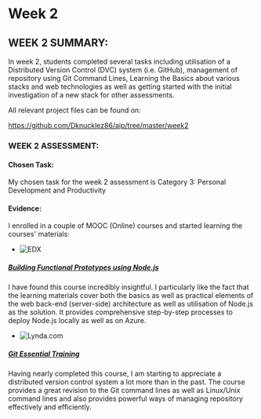 
# Week 2

## WEEK 2 SUMMARY:

In week 2, students completed several tasks including utilisation of a Distributed Version Control (DVC) system (i.e. GitHub), management of repository using Git Command Lines, Learning the Basics about various stacks and web technologies as well as getting started with the initial investigation of a new stack for other assessments.

All relevant project files can be found on:

https://github.com/Dknucklez86/aip/tree/master/week2

### WEEK 2 ASSESSMENT:

#### Chosen Task:

My chosen task for the week 2 assessment is Category 3: Personal Development and Productivity

#### Evidence:

I enrolled in a couple of MOOC (Online) courses and started learning the courses' materials:

* ![EDX](https://www.edx.org/sites/default/files/mediakit/image/thumb/edx_logo_200x200.png) 
##### [Building Functional Prototypes using Node.js](https://www.edx.org/course/building-functional-prototypes-using-microsoft-dev280x)

I have found this course incredibly insightful. I particularly like the fact that the learning materials cover both the basics as well as practical elements of the web back-end (server-side) architecture as well as utilisation of Node.js as the solution. It provides comprehensive step-by-step processes to deploy Node.js locally as well as on Azure.

* ![Lynda.com](https://www.brandsoftheworld.com/sites/default/files/styles/logo-thumbnail/public/0001/9770/brand.gif?itok=Q9uFKTbg)
##### [Git Essential Training](https://www.lynda.com/Git-tutorials/Git-Essential-Training/100222-2.html)

Having nearly completed this course, I am starting to appreciate a distributed version control system a lot more than in the past. The course provides a great revision to the Git command lines as well as Linux/Unix command lines and also provides powerful ways of managing repository effectively and efficiently. 

